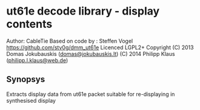 # ut61e decode library - display contents

Author: CableTie
Based on code by :
Steffen Vogel https://github.com/stv0g/dmm_ut61e
Licenced LGPL2+
Copyright
  (C) 2013 Domas Jokubauskis (domas@jokubauskis.lt)
  (C) 2014 Philipp Klaus (philipp.l.klaus@web.de)

## Synopsys
Extracts display data from ut61e packet suitable for re-displaying in synthesised display
